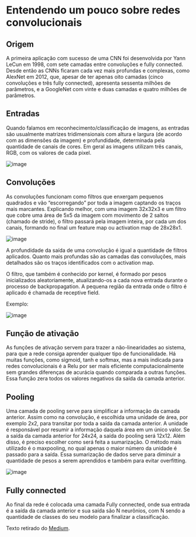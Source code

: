 # Entendendo um pouco sobre redes convolucionais

## Origem
A primeira aplicação com sucesso de uma CNN foi desenvolvida por Yann LeCun em 1998, com sete camadas entre convoluções e fully connected. Desde então as CNNs ficaram cada vez mais profundas e complexas, como AlexNet em 2012, que, apesar de ter apenas oito camadas (cinco convoluções e três fully connected), apresenta sessenta milhões de parâmetros, e a GoogleNet com vinte e duas camadas e quatro milhões de parâmetros.

## Entradas
Quando falamos em reconhecimento/classificação de imagens, as entradas são usualmente matrizes tridimensionais com altura e largura (de acordo com as dimensões da imagem) e profundidade, determinada pela quantidade de canais de cores. Em geral as imagens utilizam três canais, RGB, com os valores de cada pixel.

![image](https://user-images.githubusercontent.com/87540453/179066421-b9f5447c-0791-4a4d-bcde-6d1143a2d500.png)

## Convoluções
As convoluções funcionam como filtros que enxergam pequenos quadrados e vão “escorregando” por toda a imagem captando os traços mais marcantes. Explicando melhor, com uma imagem 32x32x3 e um filtro que cobre uma área de 5x5 da imagem com movimento de 2 saltos (chamado de stride), o filtro passará pela imagem inteira, por cada um dos canais, formando no final um feature map ou activation map de 28x28x1.

![image](https://user-images.githubusercontent.com/87540453/179066585-6442f353-cd89-479b-98cd-0507661f1c21.png)

A profundidade da saída de uma convolução é igual a quantidade de filtros aplicados. Quanto mais profundas são as camadas das convoluções, mais detalhados são os traços identificados com o activation map.

O filtro, que também é conhecido por kernel, é formado por pesos inicializados aleatoriamente, atualizando-os a cada nova entrada durante o processo de backpropagation. A pequena região da entrada onde o filtro é aplicado é chamada de receptive field.

Exemplo:

![image](https://user-images.githubusercontent.com/87540453/179066908-fa4c7ce1-65ff-40ee-81d6-e038d9f8f752.png)

## Função de ativação
As funções de ativação servem para trazer a não-linearidades ao sistema, para que a rede consiga aprender qualquer tipo de funcionalidade. Há muitas funções, como sigmoid, tanh e softmax, mas a mais indicada para redes convolucionais é a Relu por ser mais eficiente computacionalmente sem grandes diferenças de acurácia quando comparada a outras funções. Essa função zera todos os valores negativos da saída da camada anterior.

## Pooling
Uma camada de pooling serve para simplificar a informação da camada anterior. Assim como na convolução, é escolhida uma unidade de área, por exemplo 2x2, para transitar por toda a saída da camada anterior. A unidade é responsável por resumir a informação daquela área em um único valor. Se a saída da camada anterior for 24x24, a saída do pooling será 12x12. Além disso, é preciso escolher como será feita a sumarização. O método mais utilizado é o maxpooling, no qual apenas o maior número da unidade é passado para a saída. Essa sumarização de dados serve para diminuir a quantidade de pesos a serem aprendidos e também para evitar overfitting.

![image](https://user-images.githubusercontent.com/87540453/179067537-60eb0bf0-20b3-4fae-b218-14d62f0b555b.png)

## Fully connected
Ao final da rede é colocada uma camada Fully connected, onde sua entrada é a saída da camada anterior e sua saída são N neurônios, com N sendo a quantidade de classes do seu modelo para finalizar a classificação.

Texto retirado do [Medium](https://medium.com/infosimples/understanding-convnets-cnn-712f2afe4dd3).


